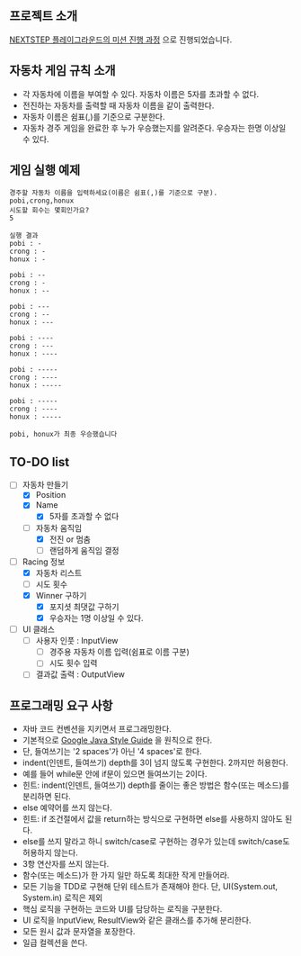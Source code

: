 ## 프로젝트 소개
[NEXTSTEP 플레이그라운드의 미션 진행 과정](https://github.com/next-step/nextstep-docs/blob/master/playground/README.md)
으로 진행되었습니다. 

자동차 게임 규칙 소개 
---
- 각 자동차에 이름을 부여할 수 있다. 자동차 이름은 5자를 초과할 수 없다.
- 전진하는 자동차를 출력할 때 자동차 이름을 같이 출력한다.
- 자동차 이름은 쉼표(,)를 기준으로 구분한다.
- 자동차 경주 게임을 완료한 후 누가 우승했는지를 알려준다. 우승자는 한명 이상일 수 있다.

게임 실행 예제
---
```
경주할 자동차 이름을 입력하세요(이름은 쉼표(,)를 기준으로 구분).
pobi,crong,honux
시도할 회수는 몇회인가요?
5

실행 결과
pobi : -
crong : -
honux : -

pobi : --
crong : -
honux : --

pobi : ---
crong : --
honux : ---

pobi : ----
crong : ---
honux : ----

pobi : -----
crong : ----
honux : -----

pobi : -----
crong : ----
honux : -----

pobi, honux가 최종 우승했습니다
```

TO-DO list
---
- [ ] 자동차 만들기
    - [X] Position
    - [X] Name
        - [X] 5자를 초과할 수 없다
    - [ ] 자동차 움직임
        - [X] 전진 or 멈춤
        - [ ] 랜덤하게 움직임 결정 
- [ ] Racing 정보
    - [X] 자동차 리스트 
    - [ ] 시도 횟수
    - [X] Winner 구하기
        - [X] 포지셧 최댓값 구하기
        - [X] 우승자는 1명 이상일 수 있다. 
- [ ] UI 클래스
    - [ ] 사용자 인풋 : InputView
      - [ ] 경주용 자동차 이름 입력(쉼표로 이름 구분)
      - [ ] 시도 횟수 입력
    - [ ] 결과값 출력 : OutputView

프로그래밍 요구 사항
---
- 자바 코드 컨벤션을 지키면서 프로그래밍한다. 
- 기본적으로 [Google Java Style Guide](https://google.github.io/styleguide/javaguide.html)
  을 원칙으로 한다.
- 단, 들여쓰기는 '2 spaces'가 아닌 '4 spaces'로 한다.
- indent(인덴트, 들여쓰기) depth를 3이 넘지 않도록 구현한다. 2까지만 허용한다.
- 예를 들어 while문 안에 if문이 있으면 들여쓰기는 2이다.
- 힌트: indent(인덴트, 들여쓰기) depth를 줄이는 좋은 방법은 함수(또는 메소드)를 분리하면 된다.
- else 예약어를 쓰지 않는다.
- 힌트: if 조건절에서 값을 return하는 방식으로 구현하면 else를 사용하지 않아도 된다.
- else를 쓰지 말라고 하니 switch/case로 구현하는 경우가 있는데 switch/case도 허용하지 않는다.
- 3항 연산자를 쓰지 않는다.
- 함수(또는 메소드)가 한 가지 일만 하도록 최대한 작게 만들어라.
- 모든 기능을 TDD로 구현해 단위 테스트가 존재해야 한다. 단, UI(System.out, System.in) 로직은 제외
- 핵심 로직을 구현하는 코드와 UI를 담당하는 로직을 구분한다.
- UI 로직을 InputView, ResultView와 같은 클래스를 추가해 분리한다.
- 모든 원시 값과 문자열을 포장한다.
- 일급 컬렉션을 쓴다.